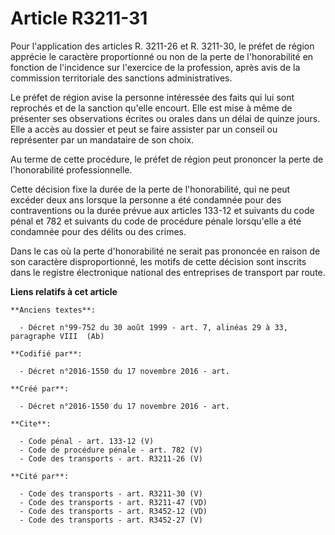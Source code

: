 # Article R3211-31

Pour l'application des articles R. 3211-26 et R. 3211-30, le préfet de région apprécie le caractère proportionné ou non de la
perte de l'honorabilité en fonction de l'incidence sur l'exercice de la profession, après avis de la commission territoriale
des sanctions administratives. 

Le préfet de région avise la personne intéressée des faits qui lui sont reprochés et de la sanction qu'elle encourt. Elle est
mise à même de présenter ses observations écrites ou orales dans un délai de quinze jours. Elle a accès au dossier et peut se
faire assister par un conseil ou représenter par un mandataire de son choix. 

Au terme de cette procédure, le préfet de région peut prononcer la perte de l'honorabilité professionnelle. 

Cette décision fixe la durée de la perte de l'honorabilité, qui ne peut excéder deux ans lorsque la personne a été condamnée
pour des contraventions ou la durée prévue aux articles 133-12 et suivants du code pénal et 782 et suivants du code de
procédure pénale lorsqu'elle a été condamnée pour des délits ou des crimes. 

Dans le cas où la perte d'honorabilité ne serait pas prononcée en raison de son caractère disproportionné, les motifs de
cette décision sont inscrits dans le registre électronique national des entreprises de transport par route.

**Liens relatifs à cet article**

	**Anciens textes**:

	  - Décret n°99-752 du 30 août 1999 - art. 7, alinéas 29 à 33, paragraphe VIII  (Ab)

	**Codifié par**:

	  - Décret n°2016-1550 du 17 novembre 2016 - art.

	**Créé par**:

	  - Décret n°2016-1550 du 17 novembre 2016 - art.

	**Cite**:

	  - Code pénal - art. 133-12 (V)
	  - Code de procédure pénale - art. 782 (V)
	  - Code des transports - art. R3211-26 (V)

	**Cité par**:

	  - Code des transports - art. R3211-30 (V)
	  - Code des transports - art. R3211-47 (VD)
	  - Code des transports - art. R3452-12 (VD)
	  - Code des transports - art. R3452-27 (V)
